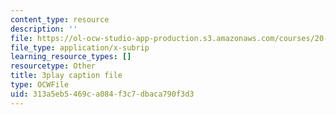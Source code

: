 ```yaml
---
content_type: resource
description: ''
file: https://ol-ocw-studio-app-production.s3.amazonaws.com/courses/20-219-becoming-the-next-bill-nye-writing-and-hosting-the-educational-show-january-iap-2015/313a5eb5469ca084f3c7dbaca790f3d3_ViSVJJoo7nE.srt
file_type: application/x-subrip
learning_resource_types: []
resourcetype: Other
title: 3play caption file
type: OCWFile
uid: 313a5eb5-469c-a084-f3c7-dbaca790f3d3
---
```

